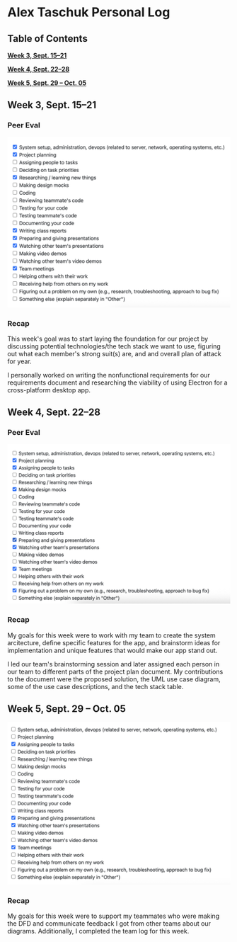 # Alex Taschuk Personal Log

## Table of Contents

**[Week 3, Sept. 15–21](#week-3-sept-1521)**

**[Week 4, Sept. 22–28](#week-4-sept-2228)**

**[Week 5, Sept. 29 – Oct. 05](#week-5-sept-29--oct-05)**

## Week 3, Sept. 15–21 

### Peer Eval
![Peer eval](./log_images/personal_log_imgs/alex/week3.png)

### Recap
This week's goal was to start laying the foundation for our project by discussing potential technologies/the tech stack we want to use, figuring out what each member's strong suit(s) are, and and overall plan of attack for year.

I personally worked on writing the nonfunctional requirements for our requirements document and researching the viability of using Electron for a cross-platform desktop app.

## Week 4, Sept. 22–28

### Peer Eval

![Peer Eval](./log_images/personal_log_imgs/alex/week4.png)

### Recap
My goals for this week were to work with my team to create the system arcitecture, define specific features for the app, and brainstorm ideas for implementation and unique features that would make our app stand out. 

I led our team's brainstorming session and later assigned each person in our team to different parts of the project plan document. My contributions to the document were the proposed solution, the UML use case diagram, some of the use case descriptions, and the tech stack table.

## Week 5, Sept. 29 – Oct. 05

![Peer Eval](./log_images/personal_log_imgs/alex/week5.png)

### Recap
My goals for this week were to support my teammates who were making the DFD and communicate feedback I got from other teams about our diagrams. Additionally, I completed the team log for this week.